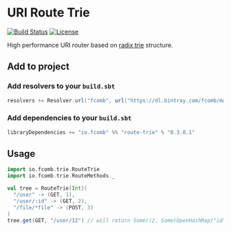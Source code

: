# URI Route Trie

[![Build Status](https://travis-ci.org/fcomb/route-trie.svg?branch=develop)](https://travis-ci.org/fcomb/route-trie)
[![License](https://img.shields.io/:license-MIT-green.svg)](http://opensource.org/licenses/MIT)

High performance URI router based on [radix trie](https://en.wikipedia.org/wiki/Radix_tree) structure.

## Add to project

### Add resolvers to your `build.sbt`

```scala
resolvers += Resolver.url("fcomb", url("https://dl.bintray.com/fcomb/maven"))(Resolver.ivyStylePatterns)
```

### Add dependencies to your `build.sbt`

```scala
libraryDependencies += "io.fcomb" %% "route-trie" % "0.3.0.1"
```

## Usage

```scala
import io.fcomb.trie.RouteTrie
import io.fcomb.trie.RouteMethods._

val tree = RouteTrie[Int](
  "/user" -> (GET, 1),
  "/user/:id" -> (GET, 2),
  "/file/*file" -> (POST, 3)
)
tree.get(GET, "/user/12") // will return Some((2, Some(OpenHashMap("id" -> "12"))))
```
